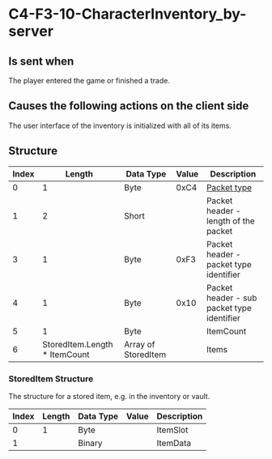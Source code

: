 # C4-F3-10-CharacterInventory_by-server

## Is sent when

The player entered the game or finished a trade.

## Causes the following actions on the client side

The user interface of the inventory is initialized with all of its items.

## Structure

| Index | Length | Data Type | Value | Description |
|-------|--------|-----------|-------|-------------|
| 0 | 1 |   Byte   | 0xC4  | [Packet type](PacketTypes.md) |
| 1 | 2 |    Short   |      | Packet header - length of the packet |
| 3 | 1 |    Byte   | 0xF3  | Packet header - packet type identifier |
| 4 | 1 |    Byte   | 0x10  | Packet header - sub packet type identifier |
| 5 | 1 | Byte |  | ItemCount |
| 6 | StoredItem.Length * ItemCount | Array of StoredItem |  | Items |

### StoredItem Structure

The structure for a stored item, e.g. in the inventory or vault.

| Index | Length | Data Type | Value | Description |
|-------|--------|-----------|-------|-------------|
| 0 | 1 | Byte |  | ItemSlot |
| 1 |  | Binary |  | ItemData |